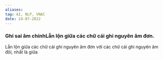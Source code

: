 ```yaml
---
aliases:
tag: AI, NLP, VNAC
date: 24-07-2022
---
```

### Ghi sai âm chínhLẫn lộn giữa các chữ cái ghi nguyên âm đơn. 
Lẫn lộn giữa các chữ cái ghi nguyên âm đơn với các chữ cái ghi nguyên âm đôi, nhất là giữa